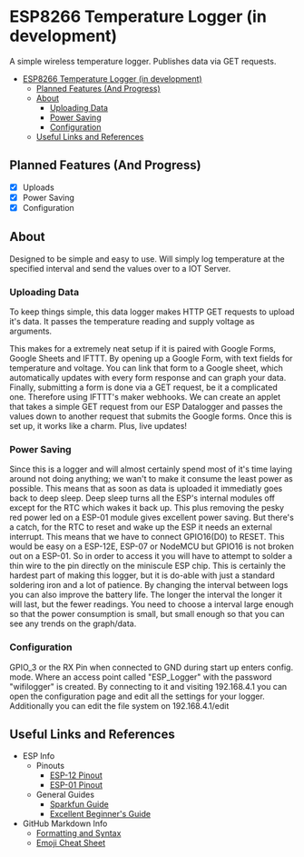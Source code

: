 # ESP8266 Temperature Logger (in development)
A simple wireless temperature logger. Publishes data via GET requests.

- [ESP8266 Temperature Logger (in development)](#esp8266-temperature-logger-in-development)
    - [Planned Features (And Progress)](#planned-features-and-progress)
    - [About](#about)
        - [Uploading Data](#uploading-data)
        - [Power Saving](#power-saving)
        - [Configuration](#configuration)
    - [Useful Links and References](#useful-links-and-references)

## Planned Features (And Progress)
 - [X] Uploads
 - [X] Power Saving
 - [X] Configuration

## About
Designed to be simple and easy to use. Will simply log temperature at the specified interval and send the values over to a IOT Server.

### Uploading Data
To keep things simple, this data logger makes HTTP GET requests to upload it's data. It passes the temperature reading and supply voltage as arguments.

This makes for a extremely neat setup if it is paired with Google Forms, Google Sheets and IFTTT.
By opening up a Google Form, with text fields for temperature and voltage. You can link that form to a Google sheet, which automatically updates with every form response and can graph your data. Finally, submitting a form is done via a GET request, be it a complicated one. Therefore using IFTTT's maker webhooks. We can create an applet that takes a simple GET request from our ESP Datalogger and passes the values down to another request that submits the Google forms. Once this is set up, it works like a charm. Plus, live updates!

### Power Saving
Since this is a logger and will almost certainly spend most of it's time laying around not doing anything; we wan't to make it consume the least power as possible. This means that as soon as data is uploaded it immediatly goes back to deep sleep. Deep sleep turns all the ESP's internal modules off except for the RTC which wakes it back up. This plus removing the pesky red power led on a ESP-01 module gives excellent power saving.
But there's a catch, for the RTC to reset and wake up the ESP it needs an external interrupt. This means that we have to connect GPIO16(D0) to RESET. This would be easy on a ESP-12E, ESP-07 or NodeMCU but GPIO16 is not broken out on a ESP-01. So in order to access it you will have to attempt to solder a thin wire to the pin directly on the miniscule ESP chip. This is certainly the hardest part of making this logger, but it is do-able with just a standard soldering iron and a lot of patience.
By changing the interval between logs you can also improve the battery life. The longer the interval the longer it will last, but the fewer readings. You need to choose a interval large enough so that the power consumption is small, but small enough so that you can see any trends on the graph/data.

### Configuration
GPIO_3 or the RX Pin when connected to GND during start up enters config. mode. Where an access point called "ESP_Logger" with the password "wifilogger" is created. By connecting to it and visiting 192.168.4.1 you can open the configuration page and edit all the settings for your logger. Additionally you can edit the file system on 192.168.4.1/edit


## Useful Links and References
- ESP Info
    - Pinouts
        - [ESP-12 Pinout](https://esp8266.github.io/Arduino/versions/2.0.0/doc/esp12.png)
        - [ESP-01 Pinout](https://os.mbed.com/media/uploads/sschocke/esp8266-pinout_etch_copper_top.png)
    - General Guides
        - [Sparkfun Guide](https://learn.sparkfun.com/tutorials/esp8266-thing-hookup-guide/using-the-arduino-addon)
        - [Excellent Beginner's Guide](https://github.com/tttapa/ESP8266)
- GitHub Markdown Info
    - [Formatting and Syntax](https://help.github.com/articles/basic-writing-and-formatting-syntax/)
    - [Emoji Cheat Sheet](https://www.webpagefx.com/tools/emoji-cheat-sheet/)